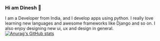 ### Hi am Dinesh 👋

I am a Developer from India, and  I develop apps using python. I really love learning new languages and awesome frameworks like Django and so on. I also enjoy designing new  ui, ux and design in general.
[![Anurag's GitHub stats](https://github-readme-stats.vercel.app/api?username=DINESH-DHARMAPAL)](https://github.com/anuraghazra/github-readme-stats)
